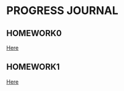 # PROGRESS JOURNAL

## HOMEWORK0

[Here](files/Homework0.html)

## HOMEWORK1

[Here](files/Homework1.html)